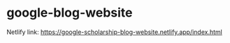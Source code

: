 # google-blog-website

Netlify link: https://google-scholarship-blog-website.netlify.app/index.html
